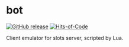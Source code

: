 # bot

[![GitHub release](https://img.shields.io/github/v/release/slotopol/bot.svg)](https://github.com/slotopol/bot/releases/latest)
[![Hits-of-Code](https://hitsofcode.com/github/slotopol/bot?branch=main)](https://hitsofcode.com/github/slotopol/bot/view?branch=main)

Client emulator for slots server, scripted by Lua.
